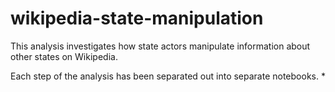 # wikipedia-state-manipulation

This analysis investigates how state actors manipulate information about other states on Wikipedia. 

Each step of the analysis has been separated out into separate notebooks. 
* 
